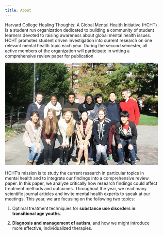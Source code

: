 ```yaml
---
title: About
---
```


Harvard College Healing Thoughts: A Global Mental Health Initiative (HCHT) is a student run organization dedicated to building a community of student learners devoted to raising awareness about global mental health issues. HCHT promotes student driven investigation into current research on one relevant mental health topic each year. During the second semester, all active members of the organization will participate in writing a comprehensive review paper for publication.

![](Screen%20Shot%202017-06-04%20at%205.55.25%20PM.png?cropResize=600)

HCHT’s mission is to study the current research in particular topics in mental health and to integrate our findings into a comprehensive review paper. In this paper, we analyze critically how research findings could affect treatment methods and outcomes. Throughout the year, we read many scientific journal articles and invite mental health experts to speak at our meetings. This year, we are focusing on the following two topics:

1) Optimal treatment techniques for **substance use disorders in transitional age youths**.

2) **Diagnosis and management of autism**, and how we might introduce more effective, individualized therapies.